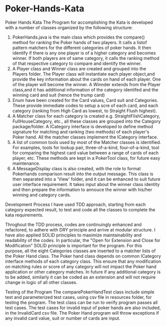 # Poker-Hands-Kata
Poker Hands Kata
The Program for accomplishing the Kata is developed with a number of classes organized by the following structure:
1) PokerHands.java is the main class which provides the compare() method for ranking the Poker hands of two players. It calls a listof pattern matchers for the different categories of poker hands. It then identify if there is any one player is of a higher category and becomes winner. If both players are of same category, it calls the ranking method of that respective category to compare and identify the winner.
2) A Player class and Winner class are created and grouped into the Players folder. The Player class will instantiate each player object,and provide the key information about the cards on hand of each player. One of the player will become the winner. A Winnder extends from the Player class,and it has additional information of the category identifed and the winning card and suit (hence the trump card)
3)  Enum have been created for the Card values, Card suit and Categories. These provide immediate codes to setup a scre of each card, and each category (ranking from High Card as lowest, to Straight Flush highest).
4) A Matcher class for each category is created e.g. StraightFlishCategory, FullHouseCategory, etc., all these classes are grouped into the Category package/folder. A ICategory interface is developed to define method signature for matching and ranking (two methods) of each player's Poker hand. All the matcher classes implement the ICategory interface.
5) A list of common tools used by most of the Matcher classes is identified. For examples, tools for lookup pair, three-of-a-kind, four-of-a-kind, tool for comparing the highest card value between a range of cards of each player, etc. These methods are kept in a PokerTool class, for future easy maintenance.
6) A MessageDisplay class is also created, with the role to format Pokerhands comparison result into the output message. This class is then separated into a 'View' folder, and it can be enhanced to suit future user interface requirement. It takes input about the winner class identity and then prepare the information to annouce the winner with his/her winning and category cards.

Development Process
I have used TDD approach, starting from each category expected result, to test and code all the classes to complete the kata requirements. 

Throghout the TDD process, codes are continuingly enhanced and refactored, to adhere with DRY principle and arrive at modular structure. I have also applied SOLID principles to maximize maintainability and readability of the codes. In particular, the "Open for Extension and Close for Modification" SOLID principle is important for the program. For this purpose, all the eight Categories classes are inserted to a matcher lists of the Poker Hand class. The Poker hand class depends on common ICategory interface methods of each category class. This ensure that any modification on matching rules or score of any category will not impact the Poker hand application or other category matches. In future if any additional category is to be added, similarly it can be coded as an extension and will not require change in logic of all other classes.

Testing of the Program
The comparePokerHandTest class include simple test and parameterized test cases, using csv file in resources folder, for testing the program. The test class can be run to verify program passes all test cases. The test cases for invalid input of poker hands are also included, in the InvalidCard csv file. The Poker Hand program will throw exceptions if any invalid card value, suit or number of cards are input.
